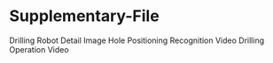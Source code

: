 # Supplementary-File
Drilling Robot Detail Image
Hole Positioning Recognition Video
Drilling Operation Video
